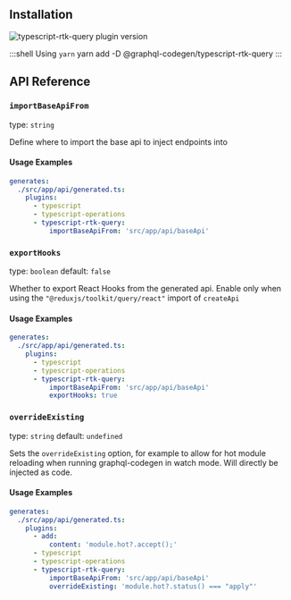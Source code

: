 ## Installation



<img alt="typescript-rtk-query plugin version" src="https://img.shields.io/npm/v/@graphql-codegen/typescript-rtk-query?color=%23e15799&label=plugin&nbsp;version&style=for-the-badge"/>


    
:::shell Using `yarn`
    yarn add -D @graphql-codegen/typescript-rtk-query
:::

## API Reference

### `importBaseApiFrom`

type: `string`

Define where to import the base api to inject endpoints into

#### Usage Examples

```yml
generates:
  ./src/app/api/generated.ts:
    plugins:
      - typescript
      - typescript-operations
      - typescript-rtk-query:
          importBaseApiFrom: 'src/app/api/baseApi'
```

### `exportHooks`

type: `boolean`
default: `false`

Whether to export React Hooks from the generated api. Enable only when using the `"@reduxjs/toolkit/query/react"` import of `createApi`

#### Usage Examples

```yml
generates:
  ./src/app/api/generated.ts:
    plugins:
      - typescript
      - typescript-operations
      - typescript-rtk-query:
          importBaseApiFrom: 'src/app/api/baseApi'
          exportHooks: true
```

### `overrideExisting`

type: `string`
default: `undefined`

Sets the `overrideExisting` option, for example to allow for hot module reloading when running graphql-codegen in watch mode.
Will directly be injected as code.

#### Usage Examples

```yml
generates:
  ./src/app/api/generated.ts:
    plugins:
      - add:
          content: 'module.hot?.accept();'
      - typescript
      - typescript-operations
      - typescript-rtk-query:
          importBaseApiFrom: 'src/app/api/baseApi'
          overrideExisting: 'module.hot?.status() === "apply"'
```